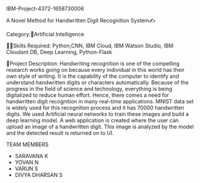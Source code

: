IBM-Project-4372-1658730006

A Novel Method for Handwritten Digit Recognition System✍️

Category:🧠Artificial Intelligence

👨‍🎓Skills Required:
Python,CNN, IBM Cloud, IBM Watson Studio, IBM Cloudant DB, Deep Learning, Python-Flask

📒Project Description:
Handwriting recognition is one of the compelling research works going on because every individual in this world has their own style of writing. It is the capability of the computer to identify and understand handwritten digits or characters automatically. Because of the progress in the field of science and technology, everything is being digitalized to reduce human effort. Hence, there comes a need for handwritten digit recognition in many real-time applications. MNIST data set is widely used for this recognition process and it has 70000 handwritten digits. We used Artificial neural networks to train these images and build a deep learning model. A web application is created where the user can upload an image of a handwritten digit. This image is analyzed by the model and the detected result is returned on to UI.

TEAM MEMBERS
* SARAVANA K
* YOVAN N
* VARUN S
* DIVYA DHARSAN S
